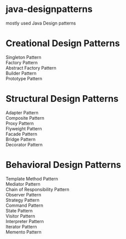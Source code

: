 # java-designpatterns
mostly used Java Design patterns

# Creational Design Patterns
Singleton Pattern  
Factory Pattern  
Abstract Factory Pattern  
Builder Pattern  
Prototype Pattern  

# Structural Design Patterns
Adapter Pattern  
Composite Pattern  
Proxy Pattern  
Flyweight Pattern  
Facade Pattern  
Bridge Pattern  
Decorator Pattern  

# Behavioral Design Patterns
Template Method Pattern  
Mediator Pattern  
Chain of Responsibility Pattern  
Observer Pattern  
Strategy Pattern  
Command Pattern  
State Pattern  
Visitor Pattern  
Interpreter Pattern  
Iterator Pattern  
Memento Pattern  

